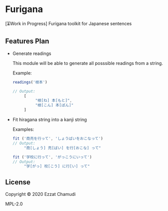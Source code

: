 # Furigana

[⏳Work in Progress] Furigana toolkit for Japanese sentences

## Features Plan

- Generate readings

     This module will be able to generate all posssible readings from a string.

     Example:

     ```js
     readings('根本')
     
     // Output:
          [
               "根[ね] 本[もと]",
               "根[こん] 本[ぽん]"
          ]
     ```

- Fit hiragana string into a kanji string

     Examples:

     ```js
     fit ('商売を行って', 'しょうばいをおこなって')
     // Output:
          "商[しょう] 売[ばい] を行[おこな] って"

     fit ('学校に行って', 'がっこうにいって')
     // Output:
          "学[がっ] 校[こう] に行[い] って"
     ```
## License

Copyright © 2020 Ezzat Chamudi

MPL-2.0
